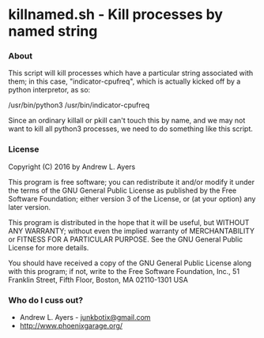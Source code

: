 # killnamed.sh - Kill processes by named string

### About ###

This script will kill processes which have a particular string associated with 
them; in this case, "indicator-cpufreq", which is actually kicked off by a python 
interpretor, as so:

/usr/bin/python3 /usr/bin/indicator-cpufreq

Since an ordinary killall or pkill can't touch this by name, and we may not want 
to kill all python3 processes, we need to do something like this script.

### License ###

Copyright (C) 2016 by Andrew L. Ayers

This program is free software; you can redistribute it and/or modify it under
the terms of the GNU General Public License as published by the Free Software
Foundation; either version 3 of the License, or (at your option) any later 
version.

This program is distributed in the hope that it will be useful, but WITHOUT 
ANY WARRANTY; without even the implied warranty of MERCHANTABILITY or FITNESS 
FOR A PARTICULAR PURPOSE. See the GNU General Public License for more details.

You should have received a copy of the GNU General Public License along with 
this program; if not, write to the Free Software Foundation, Inc., 51 Franklin 
Street, Fifth Floor, Boston, MA 02110-1301  USA

### Who do I cuss out? ###

* Andrew L. Ayers - junkbotix@gmail.com
* http://www.phoenixgarage.org/
